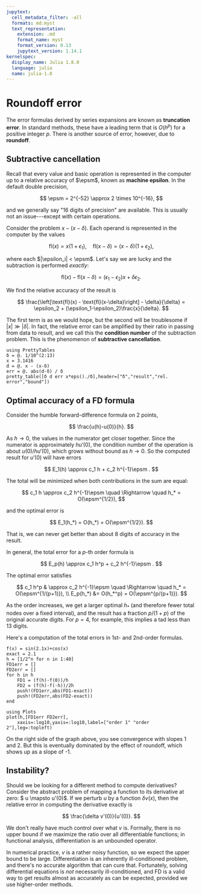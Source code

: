 ```yaml
---
jupytext:
  cell_metadata_filter: -all
  formats: md:myst
  text_representation:
    extension: .md
    format_name: myst
    format_version: 0.13
    jupytext_version: 1.14.1
kernelspec:
  display_name: Julia 1.8.0
  language: julia
  name: julia-1.8
---
```


# Roundoff error

The error formulas derived by series expansions are known as **truncation error**. In standard methods, these have a leading term that is $O(h^p)$ for a positive integer $p$. There is another source of error, however, due to **roundoff**.

## Subtractive cancellation 

Recall that every value and basic operation is represented in the computer up to a relative accuracy of $\epsm$, known as **machine epsilon**. In the default double precision, 

$$
\epsm = 2^{-52} \approx 2 \times 10^{-16},
$$

and we generally say "16 digits of precision" are available. This is usually not an issue---except with certain operations.

Consider the problem $x - (x-\delta)$. Each operand is represented in the computer by the values

$$
\text{fl}(x) = x(1+\epsilon_1), \quad \text{fl}(x-\delta) = (x-\delta)(1+\epsilon_2),
$$

where each $|\epsilon_i| < \epsm$. Let's say we are lucky and the subtraction is performed *exactly*:

$$
\text{fl}(x) - \text{fl}(x-\delta) = (\epsilon_1-\epsilon_2)x + \delta \epsilon_2. 
$$

We find the relative accuracy of the result is 

$$
\frac{\left[\text{fl}(x) - \text{fl}(x-\delta)\right] - \delta}{\delta} = \epsilon_2 + (\epsilon_1-\epsilon_2)\frac{x}{\delta}. 
$$

The first term is as we would hope, but the second will be troublesome if $|x| \gg |\delta|$. In fact, the relative error can be amplified by their ratio in passing from data to result, and we call this the **condition number** of the subtraction problem.
This is the phenomenon of **subtractive cancellation**. 

```{code-cell} julia
using PrettyTables
δ = @. 1/10^(2:13)
x = 3.1416
d = @. x - (x-δ) 
err = @. abs(d-δ) / δ
pretty_table([δ d err x*eps()./δ],header=["δ","result","rel. error","bound"])
```

## Optimal accuracy of a FD formula

Consider the humble forward-difference formula on 2 points,

$$
\frac{u(h)-u(0)}{h}. 
$$

As $h\to 0$, the values in the numerator get closer together. Since the numerator is approximately $hu'(0)$, the condition number of the operation is about $u(0)/hu'(0)$, which grows without bound as $h\to 0$. So the computed result for $u'(0)$ will have errors

$$
E_1(h) \approx c_1 h + c_2 h^{-1}\epsm .
$$

The total will be minimized when both contributions in the sum are equal:

$$
c_1 h \approx c_2 h^{-1}\epsm \quad \Rightarrow \quad h_* = O(\epsm^{1/2}), 
$$

and the optimal error is 

$$
E_1(h_*) = O(h_*) = O(\epsm^{1/2}). 
$$

That is, we can never get better than about 8 digits of accuracy in the result.

In general, the total error for a $p$-th order formula is 

$$
E_p(h) \approx c_1 h^p + c_2 h^{-1}\epsm .
$$

The optimal error satisfies 

$$
c_1 h^p & \approx c_2 h^{-1}\epsm \quad \Rightarrow \quad h_* = O(\epsm^{1/(p+1)}), \\
E_p(h_*) &= O(h_*^p) = O(\epsm^{p/(p+1)}).
$$

As the order increases, we get a larger optimal $h_*$ (and therefore fewer total nodes over a fixed interval), and the result has a fraction $p/(1+p)$ of the original accurate digits. For $p=4$, for example, this implies a tad less than 13 digits.

Here's a computation of the total errors in 1st- and 2nd-order formulas.

```{code-cell}
f(x) = sin(2.1x)+cos(x)
exact = 2.1
h = [1/2^n for n in 1:40]
FD1err = []
FD2err = []
for h in h
    FD1 = (f(h)-f(0))/h
    FD2 = (f(h)-f(-h))/2h
    push!(FD1err,abs(FD1-exact))    
    push!(FD2err,abs(FD2-exact))
end

using Plots
plot(h,[FD1err FD2err],
    xaxis=:log10,yaxis=:log10,label=["order 1" "order 2"],leg=:topleft)
```

On the right side of the graph above, you see convergence with slopes 1 and 2. But this is eventually dominated by the effect of roundoff, which shows up as a slope of -1.

## Instability?

Should we be looking for a different method to compute derivatives? Consider the abstract problem of mapping a function to its derivative at zero: $ u \mapsto u'(0)$. If we perturb $u$ by a function $\delta v(x)$, then the relative error in computing the derivative exactly is 

$$
\frac{\delta v'(0)}{u'(0)}. 
$$

We don't really have much control over what $v$ is. Formally, there is no upper bound if we maximize the ratio over all differentiable functions; in functional analysis, differentiation is an unbounded operator.

In numerical practice, $v$ is a rather noisy function, so we expect the upper bound to be large. Differentiation is an inherently ill-conditioned problem, and there's no accurate algorithm that can cure that. Fortunately, solving differential equations is *not* necessarily ill-conditioned, and FD is a valid way to get results almost as accurately as can be expected, provided we use higher-order methods.